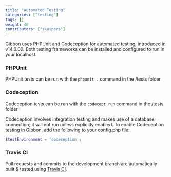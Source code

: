 ```yaml
---
title: "Automated Testing"
categories: ["testing"]
tags: []
weight: 40
contributors: ["skuipers"]
---
```


Gibbon uses PHPUnit and Codeception for automated testing, introduced in v14.0.00. Both testing frameworks can be installed and configured to run in your localhost.

### PHPUnit ###
PHPUnit tests can be run with the `phpunit .` command in the /tests folder

### Codeception ###
Codeception tests can be run with the `codecept run` command in the /tests folder

Codeception involves integration testing and makes use of a database connection; it will not run unless explicitly enabled. To enable Codeception testing in Gibbon, add the following to your config.php file:

```php
$testEnvironment = 'codeception';
```

### Travis CI ###

Pull requests and commits to the development branch are automatically built & tested using [Travis CI](https://travis-ci.org/GibbonEdu/core).
